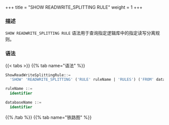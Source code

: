 +++
title = "SHOW READWRITE_SPLITTING RULE"
weight = 1
+++

### 描述

`SHOW READWRITE_SPLITTING RULE` 语法用于查询指定逻辑库中的指定读写分离规则。

### 语法

{{< tabs >}}
{{% tab name="语法" %}}
```sql
ShowReadWriteSplittingRule::=
  'SHOW' 'READWRITE_SPLITTING' ('RULE' ruleName | 'RULES') ('FROM' databaseName)?

ruleName ::=
  identifier  

databaseName ::=
  identifier
```
{{% /tab %}}
{{% tab name="铁路图" %}}
<iframe frameborder="0" name="diagram" id="diagram" width="100%" height="100%"></iframe>
{{% /tab %}}
{{< /tabs >}}

### 补充说明

- 未指定 `databaseName` 时，默认是当前使用的 `DATABASE`。 如果也未使用 `DATABASE` 则会提示 `No database selected`。

### 返回值说明

| 列                                | 说明                |
|---------------------------------- |------------------- |
| name                              | 读写分离规则名称     |
| write_data_source_name            | 写数据源名称         |
| read_data_source_names            | 读数据源名称列表     |
| transactional_read_query_strategy | 事务内读请求路由策略  |
| load_balancer_type                | 负载均衡算法类型      |
| load_balancer_props               | 负载均衡算法参数      |

### 示例

- 查询指定逻辑库中的读写分离规则

```sql
SHOW READWRITE_SPLITTING RULES FROM readwrite_splitting_db;
```

```sql
mysql> SHOW READWRITE_SPLITTING RULES FROM readwrite_splitting_db;
+------------+-------------------------+-------------------------+-----------------------------------+--------------------+---------------------+
| name       | write_storage_unit_name | read_storage_unit_names | transactional_read_query_strategy | load_balancer_type | load_balancer_props |
+------------+-------------------------+-------------------------+-----------------------------------+--------------------+---------------------+
| ms_group_0 | write_ds                | read_ds_0,read_ds_1     | DYNAMIC                           | random             |                     |
+------------+-------------------------+-------------------------+-----------------------------------+--------------------+---------------------+
1 row in set (0.01 sec)
```

- 查询当前逻辑库中的读写分离规则

```sql
SHOW READWRITE_SPLITTING RULES;
```

```sql
mysql> SHOW READWRITE_SPLITTING RULES;
+------------+-------------------------+-------------------------+-----------------------------------+--------------------+---------------------+
| name       | write_storage_unit_name | read_storage_unit_names | transactional_read_query_strategy | load_balancer_type | load_balancer_props |
+------------+-------------------------+-------------------------+-----------------------------------+--------------------+---------------------+
| ms_group_0 | write_ds                | read_ds_0,read_ds_1     | DYNAMIC                           | random             |                     |
+------------+-------------------------+-------------------------+-----------------------------------+--------------------+---------------------+
1 row in set (0.01 sec)
```

- 查询指定逻辑库中的指定读写分离规则

```sql
SHOW READWRITE_SPLITTING RULE ms_group_0 FROM readwrite_splitting_db;
```

```sql
mysql> SHOW READWRITE_SPLITTING RULE ms_group_0 FROM readwrite_splitting_db;
+------------+-------------------------+-------------------------+-----------------------------------+--------------------+---------------------+
| name       | write_storage_unit_name | read_storage_unit_names | transactional_read_query_strategy | load_balancer_type | load_balancer_props |
+------------+-------------------------+-------------------------+-----------------------------------+--------------------+---------------------+
| ms_group_0 | write_ds                | read_ds_0,read_ds_1     | DYNAMIC                           | random             |                     |
+------------+-------------------------+-------------------------+-----------------------------------+--------------------+---------------------+
1 row in set (0.01 sec)
```

- 查询当前逻辑库中的指定读写分离规则

```sql
SHOW READWRITE_SPLITTING RULE ms_group_0;
```

```sql
mysql> SHOW READWRITE_SPLITTING RULE ms_group_0;
+------------+-------------------------+-------------------------+-----------------------------------+--------------------+---------------------+
| name       | write_storage_unit_name | read_storage_unit_names | transactional_read_query_strategy | load_balancer_type | load_balancer_props |
+------------+-------------------------+-------------------------+-----------------------------------+--------------------+---------------------+
| ms_group_0 | write_ds                | read_ds_0,read_ds_1     | DYNAMIC                           | random             |                     |
+------------+-------------------------+-------------------------+-----------------------------------+--------------------+---------------------+
1 row in set (0.01 sec)
```

### 保留字

`SHOW`、`READWRITE_SPLITTING`、`RULE`、`RULES`、`FROM`

### 相关链接

- [保留字](/cn/user-manual/shardingsphere-proxy/distsql/syntax/reserved-word/)
